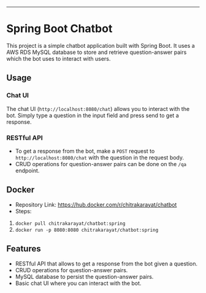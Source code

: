 ---

# Spring Boot Chatbot

This project is a simple chatbot application built with Spring Boot. It uses a AWS RDS MySQL database to store and retrieve question-answer pairs which the bot uses to interact with users.

## Usage

### Chat UI

The chat UI (`http://localhost:8080/chat`) allows you to interact with the bot. Simply type a question in the input field and press send to get a response.

### RESTful API

- To get a response from the bot, make a `POST` request to `http://localhost:8080/chat` with the question in the request body.
- CRUD operations for question-answer pairs can be done on the `/qa` endpoint.

## Docker 
-  Repository Link: https://hub.docker.com/r/chitrakarayat/chatbot
-  Steps:
  1. `docker pull chitrakarayat/chatbot:spring`
  2. `docker run -p 8080:8080 chitrakarayat/chatbot:spring`

## Features
- RESTful API that allows to get a response from the bot given a question.
- CRUD operations for question-answer pairs.
- MySQL database to persist the question-answer pairs.
- Basic chat UI where you can interact with the bot.

